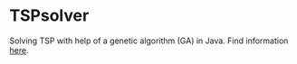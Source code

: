# TSPsolver
Solving TSP with help of a genetic algorithm (GA) in Java.
Find information [here](https://romanboegli.ch/tspga/).

